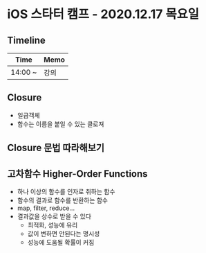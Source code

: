 # iOS 스타터 캠프 - 2020.12.17 목요일

## Timeline

Time          | Memo 
------------- | ------
14:00 ~  | 강의


## Closure

- 일급객체
- 함수는 이름을 붙일 수 있는 클로져

## Closure 문법 따라해보기

## 고차함수 Higher-Order Functions

- 하나 이상의 함수를 인자로 취하는 함수
- 함수의 결과로 함수를 반환하는 함수
- map, filter, reduce...
- 결과값을 상수로 받을 수 있다
    - 최적화, 성능에 유리
    - 값이 변하면 안된다는 명시성
    - 성능에 도움될 확률이 커짐
